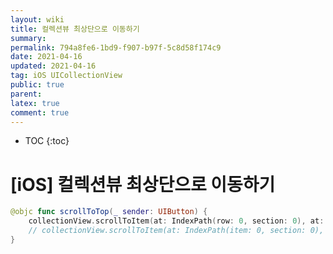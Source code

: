 ```yaml
---
layout: wiki
title: 컬렉션뷰 최상단으로 이동하기
summary: 
permalink: 794a8fe6-1bd9-f907-b97f-5c8d58f174c9
date: 2021-04-16
updated: 2021-04-16
tag: iOS UICollectionView 
public: true
parent: 
latex: true
comment: true
---
```


* TOC
{:toc}

# \[iOS] 컬렉션뷰 최상단으로 이동하기

```swift
@objc func scrollToTop(_ sender: UIButton) {
    collectionView.scrollToItem(at: IndexPath(row: 0, section: 0), at: .top, animated: true)
	// collectionView.scrollToItem(at: IndexPath(item: 0, section: 0), at: .top, animated: true)
}
```
